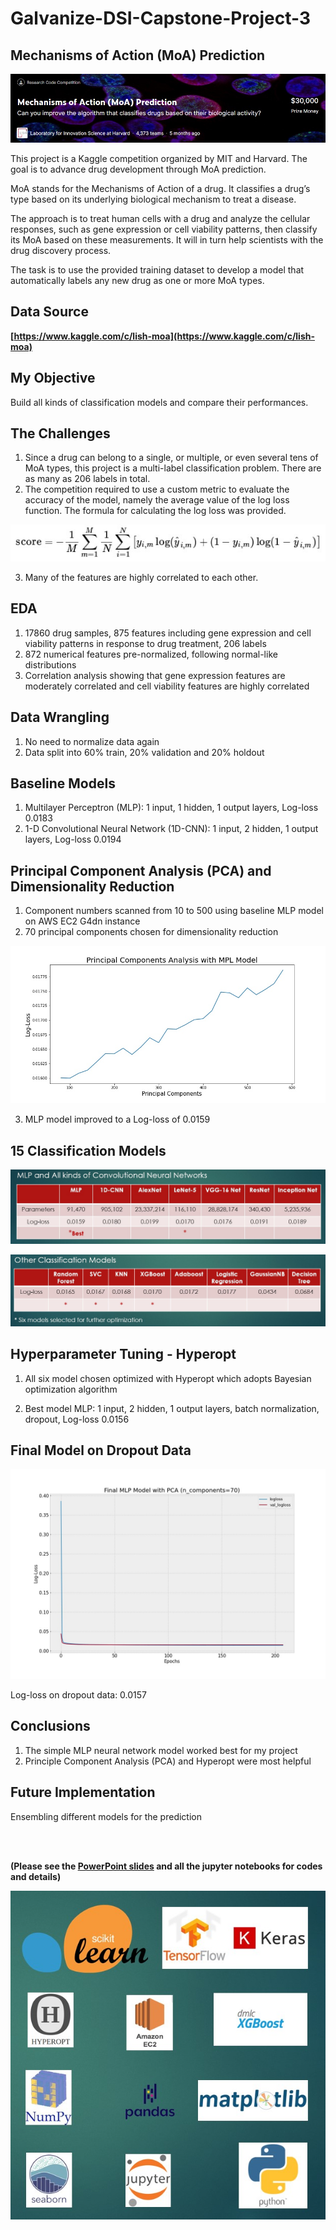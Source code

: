 # **Galvanize-DSI-Capstone-Project-3**


## **Mechanisms of Action (MoA) Prediction**

![](images/moa.jpg)

This project is a Kaggle competition organized by MIT and Harvard. The goal is to advance drug development through MoA prediction.

MoA stands for the Mechanisms of Action of a drug. It classifies a drug’s type based on its underlying biological mechanism to treat a disease. 

The approach is to treat human cells with a drug and analyze the cellular responses, such as gene expression or cell viability patterns, then classify its MoA based on these measurements. It will in turn help scientists with the drug discovery process.

The task is to use the provided training dataset to develop a model that automatically labels any new drug as one or more MoA types. 

## **Data Source**

**[https://www.kaggle.com/c/lish-moa](https://www.kaggle.com/c/lish-moa)**



## **My Objective** 

Build all kinds of classification models and compare their performances.


## **The Challenges**

1. Since a drug can belong to a single, or multiple, or even several tens of MoA types, this project is a multi-label classification problem. There are as many as 206 labels in total. 
2. The competition required to use a custom metric to evaluate the accuracy of the model, namely the average value of the log loss function. The formula for calculating the log loss was provided.

![](images/logloss.jpg)

3. Many of the features are highly correlated to each other.



## **EDA**

1. 17860 drug samples, 875 features including gene expression and cell viability patterns in response to drug treatment, 206 labels
2. 872 numerical features pre-normalized, following normal-like distributions
3. Correlation analysis showing that gene expression features are moderately correlated and cell viability features are highly correlated  

## **Data Wrangling**

1. No need to normalize data again
2. Data split into 60% train, 20% validation and 20% holdout

## **Baseline Models**

1. Multilayer Perceptron (MLP): 1 input, 1 hidden, 1 output layers, Log-loss 0.0183
2. 1-D Convolutional Neural Network (1D-CNN):  1 input, 2 hidden, 1 output layers, Log-loss 0.0194

## **Principal Component Analysis (PCA) and Dimensionality Reduction**

1. Component numbers scanned from 10 to 500 using baseline MLP model on AWS EC2 G4dn instance
2. 70 principal components chosen for dimensionality reduction

![](images/pca.jpg)

3. MLP model improved to a Log-loss of 0.0159

## **15 Classification Models**

![](images/cnn.jpg)

![](images/alltype.jpg)
  
## **Hyperparameter Tuning - Hyperopt**
 
1. All six model chosen optimized with Hyperopt which adopts Bayesian optimization algorithm
 
2. Best model MLP: 1 input, 2 hidden, 1 output layers, batch normalization, dropout, Log-loss 0.0156
 
## **Final Model on Dropout Data**
 
![](images/mlp_final.jpg)
 
Log-loss on dropout data: 0.0157
 
## **Conclusions**
 
1. The simple MLP neural network model worked best for my project
2. Principle Component Analysis (PCA) and Hyperopt were most helpful

## **Future Implementation** 

Ensembling different models for the prediction



<br>
<br>

**(Please see the [PowerPoint slides](https://github.com/jliu1999/Galvanize-DSI-Capstone-Project-3/blob/main/cap3.pdf) and all the jupyter notebooks for codes and details)**



![](images/logo.jpg)
